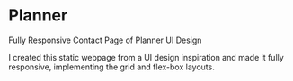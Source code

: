 # Planner
Fully Responsive Contact Page of Planner UI Design

I created this static webpage from a UI design inspiration and made it fully responsive, implementing the grid and flex-box layouts.
